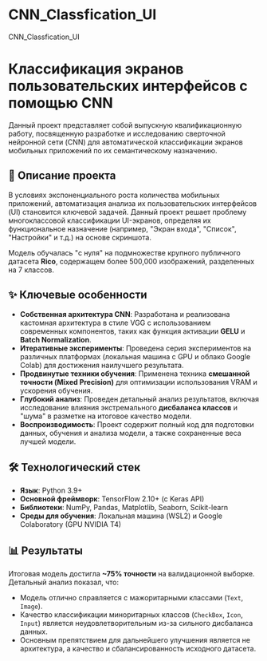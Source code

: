 # CNN_Classfication_UI
CNN_Classfication_UI
# Классификация экранов пользовательских интерфейсов с помощью CNN

Данный проект представляет собой выпускную квалификационную работу, посвященную разработке и исследованию сверточной нейронной сети (CNN) для автоматической классификации экранов мобильных приложений по их семантическому назначению.

## 📜 Описание проекта

В условиях экспоненциального роста количества мобильных приложений, автоматизация анализа их пользовательских интерфейсов (UI) становится ключевой задачей. Данный проект решает проблему многоклассовой классификации UI-экранов, определяя их функциональное назначение (например, "Экран входа", "Список", "Настройки" и т.д.) на основе скриншота.

Модель обучалась "с нуля" на подмножестве крупного публичного датасета **Rico**, содержащем более 500,000 изображений, разделенных на 7 классов.

## ✨ Ключевые особенности

- **Собственная архитектура CNN**: Разработана и реализована кастомная архитектура в стиле VGG с использованием современных компонентов, таких как функция активации **GELU** и **Batch Normalization**.
- **Итеративные эксперименты**: Проведена серия экспериментов на различных платформах (локальная машина с GPU и облако Google Colab) для достижения наилучшего результата.
- **Продвинутые техники обучения**: Применена техника **смешанной точности (Mixed Precision)** для оптимизации использования VRAM и ускорения обучения.
- **Глубокий анализ**: Проведен детальный анализ результатов, включая исследование влияния экстремального **дисбаланса классов** и "шума" в разметке на итоговое качество модели.
- **Воспроизводимость**: Проект содержит полный код для подготовки данных, обучения и анализа модели, а также сохраненные веса лучшей модели.

## 🛠️ Технологический стек

- **Язык**: Python 3.9+
- **Основной фреймворк**: TensorFlow 2.10+ (с Keras API)
- **Библиотеки**: NumPy, Pandas, Matplotlib, Seaborn, Scikit-learn
- **Среды для обучения**: Локальная машина (WSL2) и Google Colaboratory (GPU NVIDIA T4)

## 📊 Результаты

Итоговая модель достигла **~75% точности** на валидационной выборке. Детальный анализ показал, что:
- Модель отлично справляется с мажоритарными классами (`Text`, `Image`).
- Качество классификации миноритарных классов (`CheckBox`, `Icon`, `Input`) является неудовлетворительным из-за сильного дисбаланса данных.
- Основным препятствием для дальнейшего улучшения является не архитектура, а качество и сбалансированность исходного датасета.

